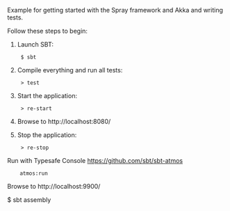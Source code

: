Example for getting started with the Spray framework and Akka and writing tests.


Follow these steps to begin:

1. Launch SBT:

        $ sbt

2. Compile everything and run all tests:

        > test

3. Start the application:

        > re-start

4. Browse to http://localhost:8080/

5. Stop the application:

        > re-stop


Run with Typesafe Console
https://github.com/sbt/sbt-atmos

        atmos:run
Browse to http://localhost:9900/



$ sbt assembly


